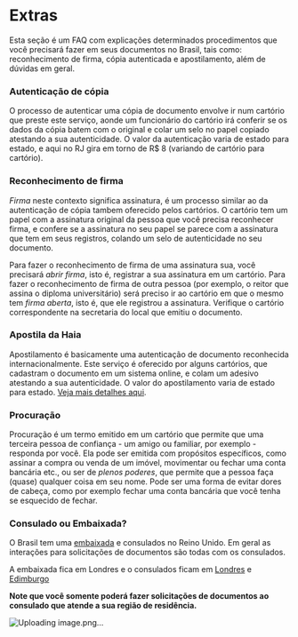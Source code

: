 # Extras

Esta seção é um FAQ com explicações determinados procedimentos que você precisará fazer em seus documentos no Brasil, tais como: reconhecimento de firma, cópia autenticada e apostilamento, além de dúvidas em geral.

### Autenticação de cópia

O processo de autenticar uma cópia de documento envolve ir num cartório que preste este serviço, aonde um funcionário do cartório irá conferir se os dados da cópia batem com o original e colar um selo no papel copiado atestando a sua autenticidade. O valor da autenticação varia de estado para estado, e aqui no RJ gira em torno de R$ 8 (variando de cartório para cartório).

### Reconhecimento de firma

_Firma_ neste contexto significa assinatura, é um processo similar ao da autenticação de cópia tambem oferecido pelos cartórios. O cartório tem um papel com a assinatura original da pessoa que você precisa reconhecer firma, e confere se a assinatura no seu papel se parece com a assinatura que tem em seus registros, colando um selo de autenticidade no seu documento.

Para fazer o reconhecimento de firma de uma assinatura sua, você precisará _abrir firma_, isto é, registrar a sua assinatura em um cartório. Para fazer o reconhecimento de firma de outra pessoa (por exemplo, o reitor que assina o diploma universitário) será preciso ir ao cartório em que o mesmo tem _firma aberta_, isto é, que ele registrou a assinatura. Verifique o cartório correspondente na secretaria do local que emitiu o documento.

### Apostila da Haia

Apostilamento é basicamente uma autenticação de documento reconhecida internacionalmente. Este serviço é oferecido por alguns cartórios, que cadastram o documento em um sistema online, e colam um adesivo atestando a sua autenticidade. O valor do apostilamento varia de estado para estado. [Veja mais detalhes aqui](https://www.cnj.jus.br/poder-judiciario/relacoes-internacionais/apostila-da-haia/).

### Procuração

Procuração é um termo emitido em um cartório que permite que uma terceira pessoa de confiança - um amigo ou familiar, por exemplo - responda por você. Ela pode ser emitida com propósitos específicos, como assinar a compra ou venda de um imóvel, movimentar ou fechar uma conta bancária etc., ou ser de _plenos poderes_, que permite que a pessoa faça (quase) qualquer coisa em seu nome. Pode ser uma forma de evitar dores de cabeça, como por exemplo fechar uma conta bancária que você tenha se esquecido de fechar.

### Consulado ou Embaixada?

O Brasil tem uma [embaixada](https://ec-londres.itamaraty.gov.br/) e consulados no Reino Unido. Em geral as interações para solicitações de documentos são todas com os consulados.

A embaixada fica em Londres e o consulados ficam em [Londres](https://www.gov.br/mre/pt-br/consulado-londres) e [Edimburgo](https://www.gov.br/mre/pt-br/consulado-edimburgo)

**Note que você somente poderá fazer solicitações de documentos ao consulado que atende a sua região de residência.**

![Uploading image.png…]()
